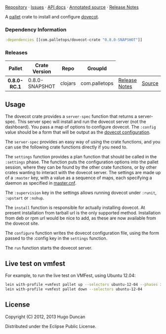 [Repository](https://github.com/pallet/dovecot-crate) &#xb7;
[Issues](https://github.com/pallet/dovecot-crate/issues) &#xb7;
[API docs](http://palletops.com/dovecot-crate/0.8/api) &#xb7;
[Annotated source](http://palletops.com/dovecot-crate/0.8/annotated/uberdoc.html) &#xb7;
[Release Notes](https://github.com/pallet/dovecot-crate/blob/develop/ReleaseNotes.md)

A [pallet](http://palletops.com/) crate to install and configure
 [dovecot](http://dovecot.io).

### Dependency Information

```clj
:dependencies [[com.palletops/dovecot-crate "0.8.0-SNAPSHOT"]]
```

### Releases

<table>
<thead>
  <tr><th>Pallet</th><th>Crate Version</th><th>Repo</th><th>GroupId</th></tr>
</thead>
<tbody>
  <tr>
    <th>0.8.0-RC.1</th>
    <td>0.8.0-SNAPSHOT</td>
    <td>clojars</td>
    <td>com.palletops</td>
    <td><a href='https://github.com/pallet/dovecot-crate/blob/0.8.0-SNAPSHOT/ReleaseNotes.md'>Release Notes</a></td>
    <td><a href='https://github.com/pallet/dovecot-crate/blob/0.8.0-SNAPSHOT/'>Source</a></td>
  </tr>
</tbody>
</table>

## Usage

The dovecot crate provides a `server-spec` function that returns a
server-spec. This server spec will install and run the dovecot server (not the
dashboard).  You pass a map of options to configure dovecot.  The `:config`
value should be a form that will be output as the
[dovecot configuration](http://dovecot.io/howto.html).

The `server-spec` provides an easy way of using the crate functions, and you can
use the following crate functions directly if you need to.

The `settings` function provides a plan function that should be called in the
`:settings` phase.  The function puts the configuration options into the pallet
session, where they can be found by the other crate functions, or by other
crates wanting to interact with the dovecot server.  The settings are made up of
a `:master` key, with a value as a sequence of maps, each specifying a daemon
as specified in [master.cnf](http://www.dovecot.org/master.5.html).

The `:supervision` key in the settings allows running dovecot under `:runit`,
`:upstart` or `:nohup`.

The `install` function is responsible for actually installing dovecot.  At
present installation from tarball url is the only supported method.
Installation from deb or rpm url would be nice to add, as these are now
available from the dovecot site.

The `configure` function writes the dovecot configuration file, using the form
passed to the :config key in the `settings` function.

The `run` function starts the dovecot server.


## Live test on vmfest

For example, to run the live test on VMFest, using Ubuntu 12.04:

```sh
lein with-profile +vmfest pallet up --selectors ubuntu-12-04 --phases install,configure,test
lein with-profile +vmfest pallet down --selectors ubuntu-12-04
```

## License

Copyright (C) 2012, 2013 Hugo Duncan

Distributed under the Eclipse Public License.
